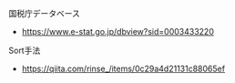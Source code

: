 国税庁データベース
- https://www.e-stat.go.jp/dbview?sid=0003433220

Sort手法
- https://qiita.com/rinse_/items/0c29a4d21131c88065ef

